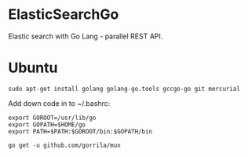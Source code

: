 # ElasticSearchGo
Elastic search with Go Lang - parallel REST API.

# Ubuntu
```
sudo apt-get install golang golang-go.tools gccgo-go git mercurial
```

Add down code in to ~/.bashrc:
```
export GOROOT=/usr/lib/go
export GOPATH=$HOME/go
export PATH=$PATH:$GOROOT/bin:$GOPATH/bin

go get -u github.com/gorrila/mux
```
